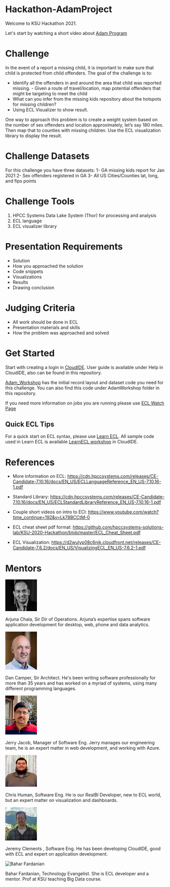 # Hackathon-AdamProject

Welcome to KSU Hackathon 2021. 

Let's start by watching a short video about [Adam Program](https://www.youtube.com/watch?v=j4XeZyTGEtc)

# Challenge
In the event of a report a missing child, it is important to make sure that child is protected from child offenders. The goal of the challenge is to:
- Identify all the offenders in and around the area that child was reported missing. - Given a route of travel/location, map potential offenders that might be targeting to meet the child 
- What can you infer from the missing kids repository about the hotspots for missing children? 
- Using ECL Visualizer to show result.

One way to approach this problem is to create a weight system based on the number of sex offenders and location approximately, let’s say 180 miles. Then map that to counties with missing children. Use the ECL visualization library to display the result.

# Challenge Datasets
For this challenge you have three datasets:
1-	GA missing kids report for Jan 2021
2-	Sex offenders registered in GA
3-	All US Cities/Counties lat, long, and fips points


# Challenge Tools

1.	HPCC Systems Data Lake System (Thor) for processing and analysis
2.	ECL language 
3.	ECL visualizer library

# Presentation Requirements
- Solution 
- How you approached the solution
- Code snippets 
- Visualizations
- Results
- Drawing conclusion


# Judging Criteria 
- All work should be done in ECL
- Presentation materials and skills 
- How the problem was approached and solved 

# Get Started 

Start with creating a login in [CloudIDE](https://ide.hpccsystems.com/).
User guide is available under Help in CloudIDE, also can be found in this repository.

[Adam_Workshop](https://ide.hpccsystems.com/workspaces/share/02a3de01-58ae-4239-ac42-909d4628fee6) has the initial record layout and dataset code you need for this challenge. You can also find this code under AdamWorkshop folder in this repository.

If you need more information on jobs you are running please use [ECL Watch Page](http://40.76.26.67:8010)

## Quick ECL Tips

For a quick start on ECL syntax, please use [Learn ECL](https://hpccsystems-solutions-lab.github.io/). All sample code used in Learn ECL is available [LearnECL workshop](https://ide.hpccsystems.com/workspaces/share/291d17d9-e5cb-4fac-83c2-ac5997c28a31) in CloudIDE.

# References
- More information on ECL:
  https://cdn.hpccsystems.com/releases/CE-Candidate-7.10.16/docs/EN_US/ECLLanguageReference_EN_US-7.10.16-1.pdf

- Standard Library:
  https://cdn.hpccsystems.com/releases/CE-Candidate-7.10.16/docs/EN_US/ECLStandardLibraryReference_EN_US-7.10.16-1.pdf

- Couple short videos on intro to ECl:
  https://www.youtube.com/watch?time_continue=192&v=Lk78BCCtM-0

- ECL cheat sheet pdf format:
  https://github.com/hpccsystems-solutions-lab/KSU-2020-Hackathon/blob/master/ECL_Cheat_Sheet.pdf

- ECL Visualization:
  https://d2wulyp08c6njk.cloudfront.net/releases/CE-Candidate-7.6.2/docs/EN_US/VisualizingECL_EN_US-7.6.2-1.pdf


# Mentors



![Arjuna Chala](./Images/ArjunaChala.jpg)
<p>Arjuna Chala, Sir Dir of Operations. Arjuna’s expertise spans software application development for desktop, web, phone and data analytics.</p>


![Dan Camper](./Images/DanCamp.jpg)

<p>Dan Camper, Sir Architect. He's been writing software professionally for more than 35 years and has worked on a myriad of systems, using many different programming languages.</p>


![Jerry](./Images/Jerry.png)
<p>Jerry Jacob, Manager of Software Eng. Jerry manages our engineering team, he is an expert matter in web development, and working with Azure.</p>



![Chris](./Images/chris.jpg)
<p>Chris Human, Software Eng. He is our RealBI Developer, new to ECL world, but an expert matter on visualization and dashboards.</p>


![Jeremy](./Images/jeremy.jpg)
<p>Jeremy Clements , Software Eng. He has been developing CloudIDE, good with ECL and expert on application development.</p>


![Bahar Fardanian](./Images/Bahar.png")
<p>Bahar Fardanian, Technology Evangelist. She is ECL developer and a mentor. Prof at KSU teaching Big Data course.</p>
